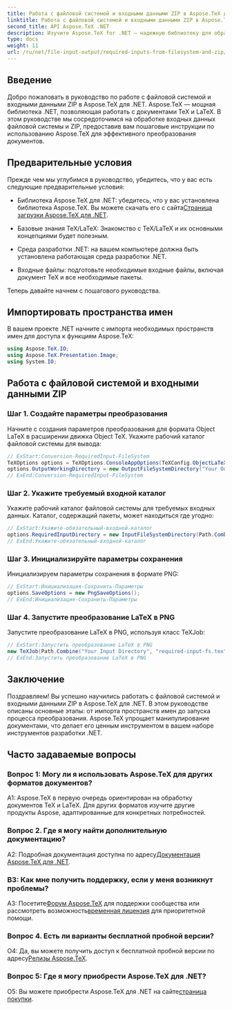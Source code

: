 ```yaml
---
title: Работа с файловой системой и входными данными ZIP в Aspose.TeX для .NET
linktitle: Работа с файловой системой и входными данными ZIP в Aspose.TeX для .NET
second_title: API Aspose.TeX .NET
description: Изучите Aspose.TeX for .NET — надежную библиотеку для обработки документов TeX и LaTeX. Эффективно конвертируйте файлы с помощью файловой системы и ZIP.
type: docs
weight: 11
url: /ru/net/file-input-output/required-inputs-from-filesystem-and-zip/
---
```

## Введение

Добро пожаловать в руководство по работе с файловой системой и входными данными ZIP в Aspose.TeX для .NET. Aspose.TeX — мощная библиотека .NET, позволяющая работать с документами TeX и LaTeX. В этом руководстве мы сосредоточимся на обработке входных данных файловой системы и ZIP, предоставив вам пошаговые инструкции по использованию Aspose.TeX для эффективного преобразования документов.

## Предварительные условия

Прежде чем мы углубимся в руководство, убедитесь, что у вас есть следующие предварительные условия:

-  Библиотека Aspose.TeX для .NET: убедитесь, что у вас установлена библиотека Aspose.TeX. Вы можете скачать его с сайта[Страница загрузки Aspose.TeX для .NET](https://releases.aspose.com/tex/net/).

- Базовые знания TeX/LaTeX: Знакомство с TeX/LaTeX и их основными концепциями будет полезным.

- Среда разработки .NET: на вашем компьютере должна быть установлена работающая среда разработки .NET.

- Входные файлы: подготовьте необходимые входные файлы, включая документ TeX и все необходимые пакеты.

Теперь давайте начнем с пошагового руководства.

## Импортировать пространства имен

В вашем проекте .NET начните с импорта необходимых пространств имен для доступа к функциям Aspose.TeX:

```csharp
using Aspose.TeX.IO;
using Aspose.TeX.Presentation.Image;
using System.IO;
```

## Работа с файловой системой и входными данными ZIP

### Шаг 1. Создайте параметры преобразования

Начните с создания параметров преобразования для формата Object LaTeX в расширении движка Object TeX. Укажите рабочий каталог файловой системы для вывода:

```csharp
// ExStart:Conversion-RequiredInput-FileSystem
TeXOptions options = TeXOptions.ConsoleAppOptions(TeXConfig.ObjectLaTeX);
options.OutputWorkingDirectory = new OutputFileSystemDirectory("Your Output Directory");
// ExEnd:Conversion-RequiredInput-FileSystem
```

### Шаг 2. Укажите требуемый входной каталог

Укажите рабочий каталог файловой системы для требуемых входных данных. Каталог, содержащий пакеты, может находиться где угодно:

```csharp
// ExStart:Укажите-обязательный-входной-каталог
options.RequiredInputDirectory = new InputFileSystemDirectory(Path.Combine("Your Input Directory", "packages"));
// ExEnd:Укажите-обязательный-входной-каталог
```

### Шаг 3. Инициализируйте параметры сохранения

Инициализируем параметры сохранения в формате PNG:

```csharp
// ExStart:Инициализация-Сохранить-Параметры
options.SaveOptions = new PngSaveOptions();
// ExEnd:Инициализация-Сохранить-Параметры
```

### Шаг 4. Запустите преобразование LaTeX в PNG

Запустите преобразование LaTeX в PNG, используя класс TeXJob:

```csharp
// ExStart:Запустить преобразование LaTeX в PNG
new TeXJob(Path.Combine("Your Input Directory", "required-input-fs.tex"), new ImageDevice(), options).Run();
// ExEnd:Запустить преобразование LaTeX в PNG
```

## Заключение

Поздравляем! Вы успешно научились работать с файловой системой и входными данными ZIP в Aspose.TeX для .NET. В этом руководстве описаны основные этапы: от импорта пространств имен до запуска процесса преобразования. Aspose.TeX упрощает манипулирование документами, что делает его ценным инструментом в вашем наборе инструментов разработки .NET.

## Часто задаваемые вопросы

### Вопрос 1: Могу ли я использовать Aspose.TeX для других форматов документов?

A1: Aspose.TeX в первую очередь ориентирован на обработку документов TeX и LaTeX. Для других форматов изучите другие продукты Aspose, адаптированные для конкретных потребностей.

### Вопрос 2. Где я могу найти дополнительную документацию?

 A2: Подробная документация доступна по адресу[Документация Aspose.TeX для .NET](https://reference.aspose.com/tex/net/).

### В3: Как мне получить поддержку, если у меня возникнут проблемы?

 A3: Посетите[Форум Aspose.TeX](https://forum.aspose.com/c/tex/47) для поддержки сообщества или рассмотреть возможность[временная лицензия](https://purchase.aspose.com/temporary-license/) для приоритетной помощи.

### Вопрос 4. Есть ли варианты бесплатной пробной версии?

 О4: Да, вы можете получить доступ к бесплатной пробной версии по адресу[Релизы Aspose.TeX](https://releases.aspose.com/).

### Вопрос 5: Где я могу приобрести Aspose.TeX для .NET?

О5: Вы можете приобрести Aspose.TeX для .NET на сайте[страница покупки](https://purchase.aspose.com/buy).
